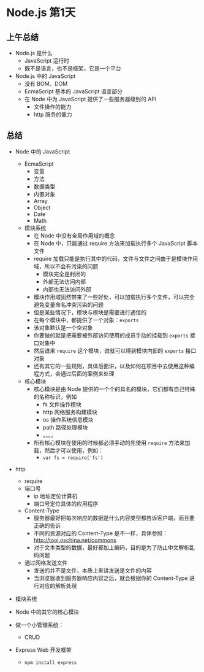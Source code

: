 # Node.js 第1天

## 上午总结

- Node.js 是什么
    + JavaScript 运行时
    + 既不是语言，也不是框架，它是一个平台
- Node.js 中的 JavaScript
    + 没有 BOM、DOM
    + EcmaScript 基本的 JavaScript 语言部分
    + 在 Node 中为 JavaScript 提供了一些服务器级别的 API
        * 文件操作的能力
        * http 服务的能力

## 总结

- Node 中的 JavaScript
    + EcmaScript
        * 变量
        * 方法
        * 数据类型
        * 内置对象
        * Array
        * Object
        * Date
        * Math
    + 模块系统
        * 在 Node 中没有全局作用域的概念
        * 在 Node 中，只能通过 require 方法来加载执行多个 JavaScript 脚本文件
        * require 加载只能是执行其中的代码，文件与文件之间由于是模块作用域，所以不会有污染的问题
            - 模块完全是封闭的
            - 外部无法访问内部
            - 内部也无法访问外部
        * 模块作用域固然带来了一些好处，可以加载执行多个文件，可以完全避免变量命名冲突污染的问题
        * 但是某些情况下，模块与模块是需要进行通信的
        * 在每个模块中，都提供了一个对象：`exports`
        * 该对象默认是一个空对象
        * 你要做的就是把需要被外部访问使用的成员手动的挂载到 `exports` 接口对象中
        * 然后谁来 `require` 这个模块，谁就可以得到模块内部的 `exports` 接口对象
        * 还有其它的一些规则，具体后面讲，以及如何在项目中去使用这种编程方式，会通过后面的案例来处理
    + 核心模块
        * 核心模块是由 Node 提供的一个个的具名的模块，它们都有自己特殊的名称标识，例如
            - fs 文件操作模块
            - http 网络服务构建模块
            - os 操作系统信息模块
            - path 路径处理模块
            - 。。。。
        * 所有核心模块在使用的时候都必须手动的先使用 `require` 方法来加载，然后才可以使用，例如：
            - `var fs = require('fs')`
- http
    + require
    + 端口号
        * ip 地址定位计算机
        * 端口号定位具体的应用程序
    + Content-Type
        * 服务器最好把每次响应的数据是什么内容类型都告诉客户端，而且要正确的告诉
        * 不同的资源对应的 Content-Type 是不一样，具体参照：http://tool.oschina.net/commons
        * 对于文本类型的数据，最好都加上编码，目的是为了防止中文解析乱码问题
    + 通过网络发送文件
        * 发送的并不是文件，本质上来讲发送是文件的内容
        * 当浏览器收到服务器响应内容之后，就会根据你的 Content-Type 进行对应的解析处理

- 模块系统
- Node 中的其它的核心模块
- 做一个小管理系统：
    + CRUD
- Express Web 开发框架
    + `npm install express`